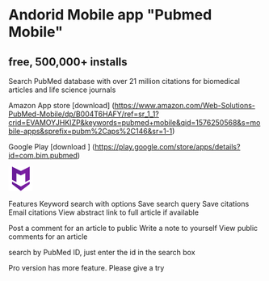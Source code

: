 # Andorid Mobile app "Pubmed Mobile"

## free, 500,000+ installs

Search PubMed database with over 21 million citations for biomedical articles and life science journals

Amazon App store
[download] (https://www.amazon.com/Web-Solutions-PubMed-Mobile/dp/B004T6HAFY/ref=sr_1_1?crid=EVAMOYJHKIZP&keywords=pubmed+mobile&qid=1576250568&s=mobile-apps&sprefix=pubm%2Caps%2C146&sr=1-1)


Google Play
[download ] (https://play.google.com/store/apps/details?id=com.bim.pubmed)

![alt text](https://github.com/adam-p/markdown-here/raw/master/src/common/images/icon48.png "Logo Title Text 1")



Features
Keyword search with options
Save search query
Save citations
Email citations
View abstract
link to full article if available

Post a comment for an article to public
Write a note to yourself
View public comments for an article

search by PubMed ID, just enter the id in the search box

Pro version has more feature. Please give a try
